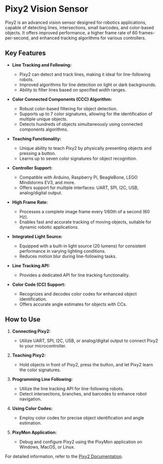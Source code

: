 # Pixy2 Vision Sensor

Pixy2 is an advanced vision sensor designed for robotics applications, capable of detecting lines, intersections, small barcodes, and color-based objects. It offers improved performance, a higher frame rate of 60 frames-per-second, and enhanced tracking algorithms for various controllers. 

## Key Features

- **Line Tracking and Following:**
  - Pixy2 can detect and track lines, making it ideal for line-following robots.
  - Improved algorithms for line detection on light or dark backgrounds.
  - Ability to filter lines based on specified width ranges.

- **Color Connected Components (CCC) Algorithm:**
  - Robust color-based filtering for object detection.
  - Supports up to 7 color signatures, allowing for the identification of multiple unique objects.
  - Detects hundreds of objects simultaneously using connected components algorithms.

- **Teaching Functionality:**
  - Unique ability to teach Pixy2 by physically presenting objects and pressing a button.
  - Learns up to seven color signatures for object recognition.

- **Controller Support:**
  - Compatible with Arduino, Raspberry Pi, BeagleBone, LEGO Mindstorms EV3, and more.
  - Offers support for multiple interfaces: UART, SPI, I2C, USB, analog/digital output.

- **High Frame Rate:**
  - Processes a complete image frame every 1/60th of a second (60 Hz).
  - Enables fast and accurate tracking of moving objects, suitable for dynamic robotic applications.

- **Integrated Light Source:**
  - Equipped with a built-in light source (20 lumens) for consistent performance in varying lighting conditions.
  - Reduces motion blur during line-following tasks.

- **Line Tracking API:**
  - Provides a dedicated API for line tracking functionality.

- **Color Code (CC) Support:**
  - Recognizes and decodes color codes for enhanced object identification.
  - Offers accurate angle estimates for objects with CCs.

## How to Use

1. **Connecting Pixy2:**
   - Utilize UART, SPI, I2C, USB, or analog/digital output to connect Pixy2 to your microcontroller.

2. **Teaching Pixy2:**
   - Hold objects in front of Pixy2, press the button, and let Pixy2 learn the color signatures.

3. **Programming Line Following:**
   - Utilize the line tracking API for line-following robots.
   - Detect intersections, branches, and barcodes to enhance robot navigation.

4. **Using Color Codes:**
   - Employ color codes for precise object identification and angle estimation.

5. **PixyMon Application:**
   - Debug and configure Pixy2 using the PixyMon application on Windows, MacOS, or Linux.


For detailed information, refer to the [Pixy2 Documentation](https://docs.pixycam.com/wiki/doku.php?id=wiki:v2:start).
